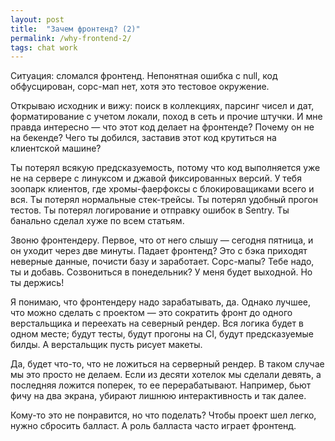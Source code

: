 ```yaml
---
layout: post
title:  "Зачем фронтенд? (2)"
permalink: /why-frontend-2/
tags: chat work
---
```


Ситуация: сломался фронтенд. Непонятная ошибка с null, код обфусцирован,
сорс-мап нет, хотя это тестовое окружение.

Открываю исходник и вижу: поиск в коллекциях, парсинг чисел и дат,
форматирование с учетом локали, поход в сеть и прочие штучки. И мне правда
интересно — что этот код делает на фронтенде? Почему он не на бекенде? Чего ты
добился, заставив этот код крутиться на клиентской машине?

Ты потерял всякую предсказуемость, потому что код выполняется уже не на сервере
с линуксом и джавой фиксированных версий. У тебя зоопарк клиентов, где
хромы-фаерфоксы с блокироващиками всего и вся. Ты потерял нормальные
стек-трейсы. Ты потерял удобный прогон тестов. Ты потерял логирование и отправку
ошибок в Sentry. Ты банально сделал хуже по всем статьям.

Звоню фронтендеру. Первое, что от него слышу — сегодня пятница, и он уходит
через две минуты. Падает фронтенд? Это с бэка приходят неверные данные, почисти
базу и заработает. Сорс-мапы? Тебе надо, ты и добавь. Созвониться в понедельник?
У меня будет выходной. Но ты держись!

Я понимаю, что фронтендеру надо зарабатывать, да. Однако лучшее, что можно
сделать с проектом — это сократить фронт до одного верстальщика и переехать на
северный рендер. Вся логика будет в одном месте; будут тесты, будут прогоны на
CI, будут предсказуемые билды. А верстальщик пусть рисует макеты.

Да, будет что-то, что не ложиться на серверный рендер. В таком случае мы это
просто не делаем. Если из десяти хотелок мы сделали девять, а последняя ложится
поперек, то ее перерабатывают. Например, бьют фичу на два экрана, убирают лишнюю
интерактивность и так далее.

Кому-то это не понравится, но что поделать? Чтобы проект шел легко, нужно
сбросить балласт. А роль балласта часто играет фронтенд.
